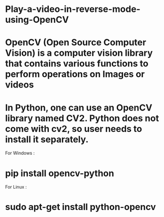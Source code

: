 # Play-a-video-in-reverse-mode-using-OpenCV
# OpenCV (Open Source Computer Vision) is a computer vision library that contains various functions to perform operations on Images or videos
# In Python, one can use an OpenCV library named CV2. Python does not come with cv2, so user needs to install it separately. 
For Windows : 
 # pip install opencv-python
For Linux : 
 # sudo apt-get install python-opencv
